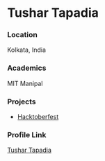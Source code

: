 # Tushar Tapadia### LocationKolkata, India### AcademicsMIT Manipal### Projects- [Hacktoberfest](https://github.com/TusharTapadia/Hacktoberfest-Starter-Kit.git) ### Profile Link[Tushar Tapadia](https://github.com/TusharTapadia)
